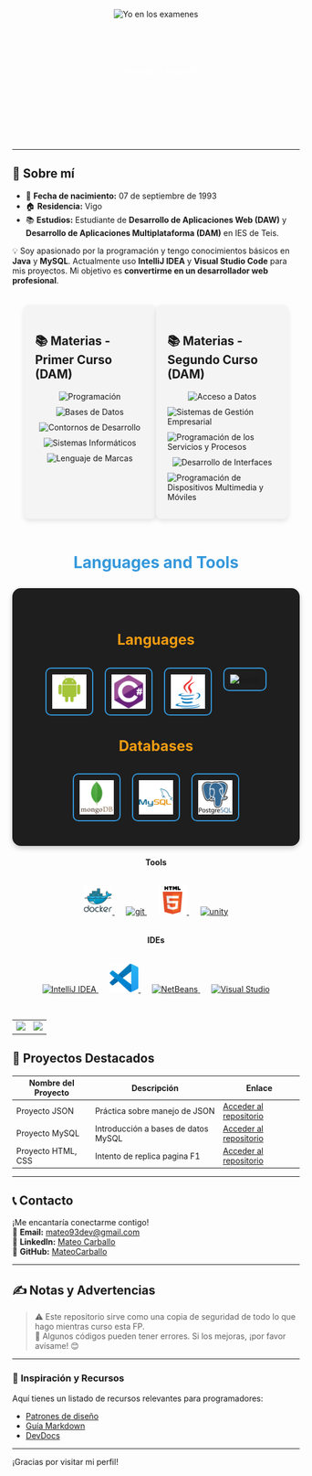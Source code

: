 <p align="center">
  <img src="https://media2.giphy.com/media/v1.Y2lkPTc5MGI3NjExdWdsMWNqdzhwYXJjZXRhcTV4dXZ0Znoxd3JpcXc5eTVtZ3Vja2pyNiZlcD12MV9pbnRlcm5hbF9naWZfYnlfaWQmY3Q9Zw/wcgn5fVDjvR7pdvz4C/giphy.gif" alt="Yo en los examenes">
</p>

<div style="background-image: url('https://avatars.githubusercontent.com/u/115709668?v=4'); background-size: cover; height: 200px; width: 100%; text-align: center;">
  <p style="padding-top: 70px; color: white;">¡Bienvenido a mi perfil!</p>
</div>

---

## 🚀 **Sobre mí**
- 🎉 **Fecha de nacimiento:** 07 de septiembre de 1993  
- 🏠 **Residencia:** Vigo  
- 📚 **Estudios:** Estudiante de **Desarrollo de Aplicaciones Web (DAW)** y **Desarrollo de Aplicaciones Multiplataforma (DAM)** en IES de Teis.  

💡 Soy apasionado por la programación y tengo conocimientos básicos en **Java** y **MySQL**. Actualmente uso **IntelliJ IDEA** y **Visual Studio Code** para mis proyectos. Mi objetivo es **convertirme en un desarrollador web profesional**.

<!-- MATERIAS DE PRIMERO Y SEGUNDO -->
<div style="display: flex; justify-content: space-between; padding: 20px;">
    <!-- Materias - Primer Curso (DAM) -->
    <div class="materias-container" style="display: flex; flex-direction: column; align-items: center; padding: 20px; background-color: #f4f4f4; border-radius: 10px; box-shadow: 0 4px 8px rgba(0, 0, 0, 0.1); width: 45%;">
        <h2>📚 <strong>Materias - Primer Curso (DAM)</strong></h2>
        <div class="materia-item" style="margin-bottom: 10px;">
            <a href="https://github.com/MateoCarballo/Programacion" target="_blank" style="text-decoration: none;">
                <img src="https://img.shields.io/badge/-💻%20Programación-007ACC?style=for-the-badge" alt="Programación" style="width: auto; height: 50px;">
            </a>
        </div>
        <div class="materia-item" style="margin-bottom: 10px;">
            <a href="https://github.com/MateoCarballo/BasesdeDatos" target="_blank" style="text-decoration: none;">
                <img src="https://img.shields.io/badge/-🔧%20Bases%20de%20Datos-00897B?style=for-the-badge" alt="Bases de Datos" style="width: auto; height: 50px;">
            </a>
        </div>
        <div class="materia-item" style="margin-bottom: 10px;">
            <a href="https://github.com/MateoCarballo/Contornos" target="_blank" style="text-decoration: none;">
                <img src="https://img.shields.io/badge/-💡%20Contornos%20de%20Desarrollo-FFB300?style=for-the-badge" alt="Contornos de Desarrollo" style="width: auto; height: 50px;">
            </a>
        </div>
        <div class="materia-item" style="margin-bottom: 10px;">
            <a href="https://github.com/MateoCarballo/SistemasInformaticos" target="_blank" style="text-decoration: none;">
                <img src="https://img.shields.io/badge/-⚙️%20Sistemas%20Informáticos-546E7A?style=for-the-badge" alt="Sistemas Informáticos" style="width: auto; height: 50px;">
            </a>
        </div>
        <div class="materia-item" style="margin-bottom: 10px;">
            <a href="https://github.com/MateoCarballo/LenguajeDeMarcas" target="_blank" style="text-decoration: none;">
                <img src="https://img.shields.io/badge/-📋%20Lenguaje%20de%20Marcas-6A1B9A?style=for-the-badge" alt="Lenguaje de Marcas" style="width: auto; height: 50px;">
            </a>
        </div>
    </div>
    <div class="materias-container" style="display: flex; flex-direction: column; align-items: center; padding: 20px; background-color: #f4f4f4; border-radius: 10px; box-shadow: 0 4px 8px rgba(0, 0, 0, 0.1); width: 45%;">
        <h2>📚 <strong>Materias - Segundo Curso (DAM)</strong></h2>
        <div class="materia-item" style="margin-bottom: 10px;">
            <a href="https://github.com/MateoCarballo/Acceso-a-Datos" target="_blank" style="text-decoration: none;">
                <img src="https://img.shields.io/badge/-📂%20Acceso%20a%20Datos-2E7D32?style=for-the-badge" alt="Acceso a Datos" style="width: auto; height: 50px;">
            </a>
        </div>
        <div class="materia-item" style="margin-bottom: 10px;">
            <a href="https://github.com/MateoCarballo/Sistemas-de-Gestion-Empresarial" target="_blank" style="text-decoration: none;">
                <img src="https://img.shields.io/badge/-📈%20Sistemas%20de%20Gestión%20Empresarial-FF5722?style=for-the-badge" alt="Sistemas de Gestión Empresarial" style="width: auto; height: 50px;">
            </a>
        </div>
        <div class="materia-item" style="margin-bottom: 10px;">
            <a href="https://github.com/MateoCarballo/PSP" target="_blank" style="text-decoration: none;">
                <img src="https://img.shields.io/badge/-⚙️%20Programación%20de%20los%20Servicios%20y%20Procesos-FF5722?style=for-the-badge" alt="Programación de los Servicios y Procesos" style="width: auto; height: 50px;">
            </a>
        </div>
        <div class="materia-item" style="margin-bottom: 10px;">
            <a href="https://github.com/MateoCarballo/DI" target="_blank" style="text-decoration: none;">
                <img src="https://img.shields.io/badge/-💻%20Desarrollo%20de%20Interfaces-4CAF50?style=for-the-badge" alt="Desarrollo de Interfaces" style="width: auto; height: 50px;">
            </a>
        </div>
        <div class="materia-item" style="margin-bottom: 10px;">
            <a href="https://github.com/MateoCarballo/PMDM" target="_blank" style="text-decoration: none;">
                <img src="https://img.shields.io/badge/-📱%20Programación%20de%20Dispositivos%20Multimedia%20y%20Dispositivos%20Móviles-2196F3?style=for-the-badge" alt="Programación de Dispositivos Multimedia y Móviles" style="width: auto; height: 50px;">
            </a>
        </div>
    </div>
</div>


<!-- LENGUAJES Y HERRAMIENTAS -->
<h3 align="center" style="font-size: 2em; color: #3498db;">Languages and Tools</h3>

<div style="background-color: #1e1e1e; padding: 40px; border-radius: 15px; box-shadow: 0 4px 10px rgba(0, 0, 0, 0.2);">
  <div style="text-align: center; margin-bottom: 30px;">
    <h4 style="color: #f39c12; font-size: 1.8em;">Languages</h4>
    <div style="display: flex; justify-content: center; flex-wrap: wrap; gap: 20px;">
      <a href="https://developer.android.com" target="_blank" rel="noreferrer">
        <img src="https://raw.githubusercontent.com/devicons/devicon/master/icons/android/android-original-wordmark.svg" alt="android" width="60" height="60" style="border-radius: 10px; border: 2px solid #3498db; padding: 10px;">
      </a>
      <a href="https://www.w3schools.com/cs/" target="_blank" rel="noreferrer">
        <img src="https://raw.githubusercontent.com/devicons/devicon/master/icons/csharp/csharp-original.svg" alt="csharp" width="60" height="60" style="border-radius: 10px; border: 2px solid #3498db; padding: 10px;">
      </a>
      <a href="https://www.java.com" target="_blank" rel="noreferrer">
        <img src="https://raw.githubusercontent.com/devicons/devicon/master/icons/java/java-original.svg" alt="java" width="60" height="60" style="border-radius: 10px; border: 2px solid #3498db; padding: 10px;">
      </a>
      <a href="https://kotlinlang.org" target="_blank" rel="noreferrer">
        <img src="https://www.vectorlogo.zone/logos/kotlinlang/kotlinlang-icon.svg" alt="kotlin" width="60" height="60" style="border-radius: 10px; border: 2px solid #3498db; padding: 10px;">
      </a>
    </div>
  </div>

  <div style="text-align: center;">
    <h4 style="color: #f39c12; font-size: 1.8em;">Databases</h4>
    <div style="display: flex; justify-content: center; flex-wrap: wrap; gap: 20px;">
      <a href="https://www.mongodb.com/" target="_blank" rel="noreferrer">
        <img src="https://raw.githubusercontent.com/devicons/devicon/master/icons/mongodb/mongodb-original-wordmark.svg" alt="mongodb" width="60" height="60" style="border-radius: 10px; border: 2px solid #3498db; padding: 10px;">
      </a>
      <a href="https://www.mysql.com/" target="_blank" rel="noreferrer">
        <img src="https://raw.githubusercontent.com/devicons/devicon/master/icons/mysql/mysql-original-wordmark.svg" alt="mysql" width="60" height="60" style="border-radius: 10px; border: 2px solid #3498db; padding: 10px;">
      </a>
      <a href="https://www.postgresql.org" target="_blank" rel="noreferrer">
        <img src="https://raw.githubusercontent.com/devicons/devicon/master/icons/postgresql/postgresql-original-wordmark.svg" alt="postgresql" width="60" height="60" style="border-radius: 10px; border: 2px solid #3498db; padding: 10px;">
      </a>
    </div>
  </div>
</div>


  <!-- Herramientas -->
  <div style="display: flex; flex-direction: column; align-items: center;">
    <h4>Tools</h4>
    <p align="left">
      <a href="https://www.docker.com/" target="_blank" rel="noreferrer" style="margin: 10px;">
        <img src="https://raw.githubusercontent.com/devicons/devicon/master/icons/docker/docker-original-wordmark.svg" alt="docker" width="50" height="50"/>
      </a>
      <a href="https://git-scm.com/" target="_blank" rel="noreferrer" style="margin: 10px;">
        <img src="https://www.vectorlogo.zone/logos/git-scm/git-scm-icon.svg" alt="git" width="40" height="40"/>
      </a>
      <a href="https://www.w3.org/html/" target="_blank" rel="noreferrer" style="margin: 10px;">
        <img src="https://raw.githubusercontent.com/devicons/devicon/master/icons/html5/html5-original-wordmark.svg" alt="html5" width="50" height="50"/>
      </a>
      <a href="https://unity.com/" target="_blank" rel="noreferrer" style="margin: 10px;">
        <img src="https://www.vectorlogo.zone/logos/unity3d/unity3d-icon.svg" alt="unity" width="50" height="50"/>
      </a>
    </p>
  </div>

  <!-- IDEs -->
  <div style="display: flex; flex-direction: column; align-items: center;">
    <h4>IDEs</h4>
    <p align="left">
      <a href="https://www.jetbrains.com/idea/" target="_blank" rel="noreferrer" style="margin: 10px;">
        <img src="https://upload.wikimedia.org/wikipedia/commons/9/9c/IntelliJ_IDEA_Icon.svg" alt="IntelliJ IDEA" width="50" height="50"/>
      </a>
      <a href="https://code.visualstudio.com/" target="_blank" rel="noreferrer" style="margin: 10px;">
        <img src="https://raw.githubusercontent.com/devicons/devicon/master/icons/vscode/vscode-original.svg" alt="VS Code" width="50" height="50"/>
      </a>
      <a href="https://netbeans.apache.org/" target="_blank" rel="noreferrer" style="margin: 10px;">
        <img src="https://upload.wikimedia.org/wikipedia/commons/9/98/Apache_NetBeans_Logo.svg" alt="NetBeans" width="50" height="50"/>
      </a>
      <a href="https://visualstudio.microsoft.com/" target="_blank" rel="noreferrer" style="margin: 10px;">
        <img src="https://upload.wikimedia.org/wikipedia/commons/5/59/Visual_Studio_Icon_2019.svg" alt="Visual Studio" width="50" height="50"/>
      </a>
    </p>
  </div>
</div>
<br>

<!-- ESTADISTICAS-->
<table align="center">
  <tr>
    <td>
      <img src="https://github-readme-stats.vercel.app/api?username=mateocarballo&show_icons=true&hide_title=true&count_private=true&include_all_commits=true&hide=prs&theme=radical" height="180em"/>
    </td>
    <td>
      <img src="https://github-readme-stats.vercel.app/api/top-langs/?username=mateocarballo&layout=compact&theme=radical" height="180em"/>
    </td>
  </tr>
</table>

## 🌟 **Proyectos Destacados**

| Nombre del Proyecto | Descripción                         | Enlace                                                                 |
|---------------------|-------------------------------------|-----------------------------------------------------------------------|
| Proyecto JSON       | Práctica sobre manejo de JSON       | [Acceder al repositorio](https://github.com/MateoCarballo/AD/tree/main/Evaluacion%2001/Ficheros/Entregable%20JSON)|
| Proyecto MySQL      | Introducción a bases de datos MySQL | [Acceder al repositorio](https://github.com/MateoCarballo/AD/tree/main/Evaluacion%2001/Conexiones%20a%20DB/Entregable/Entregable_DB) |
| Proyecto HTML, CSS      | Intento de replica pagina F1 | [Acceder al repositorio](https://github.com/MateoCarballo/Entregable_LMSXI) |

---


## 📞 **Contacto**

¡Me encantaría conectarme contigo!  
📧 **Email:** [mateo93dev@gmail.com](mailto:mateo93dev@gmail.com)  
🔗 **LinkedIn:** [Mateo Carballo](https://www.linkedin.com/in/mateo-carballo/)  
🐙 **GitHub:** [MateoCarballo](https://github.com/MateoCarballo)  

---

## ✍️ **Notas y Advertencias**  
> ⚠️ Este repositorio sirve como una copia de seguridad de todo lo que hago mientras curso esta FP.  
> 🚧 Algunos códigos pueden tener errores. Si los mejoras, ¡por favor avísame! 😊  

---

### 🎨 **Inspiración y Recursos**  
Aquí tienes un listado de recursos relevantes para programadores:  
- [Patrones de diseño](https://refactoring.guru)  
- [Guía Markdown](https://daringfireball.net/projects/markdown/syntax)  
- [DevDocs](https://devdocs.io/css/)  

---

¡Gracias por visitar mi perfil!  
